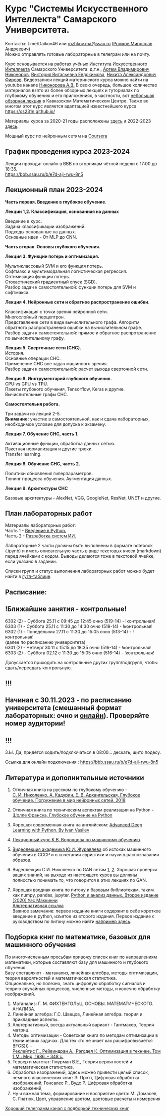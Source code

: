 # Курс "Системы Искусственного Интеллекта" Самарского Университета. 

Контакты: t.me/Daikon46 или rozhkov.ma@ssau.ru ([Рожков Мирослав Андреевич](https://ssau.ru/staff/375273794-rozhkov-miroslav-andreevich/edu))  
Можно отправлять готовые лабораторные в телеграм или на почту.  

Курс основывается на работах учёных [Института Искусственного Интеллекта](https://ai.ssau.ru/) Самарского Университета: д.т.н., [Артем Владимирович Никоноров](https://ssau.ru/staff/66320001-nikonorov-artem-vladimirovich), [Виктория Витальевна Евдокимова](https://ssau.ru/staff/304968209-evdokimova-viktoriya-vitalevna/edu), [Никита Александрович Фирсов](https://ssau.ru/staff/441332557-firsov-nikita-aleksandrovich/edu). Видеозаписи лекций материнского курса можно найти на youtube канале [Никонорова А.В.](https://www.youtube.com/@artemnikonorov5601)
В свою очередь, большое количество материалов взято из более обзорных лекциях и туториалах по глубокому обучению и его приложениях, в частности, вот [небольшая обзорная лекция](https://youtu.be/Gpq1PFUee88) в Кавказском Математическом Центре. Также во многом этот курс является адаптацией известнейшего курса https://cs231n.github.io/

Материалы курса за 2020-21 годы расположены [здесь](https://github.com/Daikon46/AISys_SamU/tree/main/Presentations/2020-21) и 2022-2023 [здесь](https://github.com/Daikon46/AISys_SamU/tree/main/Presentations/2022-23).  

Мощный курс по нейронным сетям на [Coursera](https://www.coursera.org/specializations/deep-learning)  

## График проведения курса 2023-2024
Лекции проходят онлайн в BBB по вторникам чётной недели с 17:00 до 18:35.  
https://bbb.ssau.ru/b/e7d-aji-rwu-8n5  

## Лекционный план 2023-2024  

**Часть первая. Введение в глубокое обучение.**   
  
**Лекции 1,2. Классификация, основанная на данных**   

Введение в курс.  
Задача классификации изображений.  
Подходы основанные на данных.  
Основные идеи - От MLP до CNN.
  
**Часть вторая. Основы глубокого обучения.**   
  
**Лекция 3. Функции потерь и оптимизация.**  

Мультиклассовый SVM и его функция потерь.  
Софтмакс и мультимодальная логистическая регрессия.  
Оптимизация функции потерь.  
Стохастический градиентный спуск (SGD).  
Разбор задач к самостоятельной: функции потерь для SVM и софтмакса.

**Лекция 4. Нейронные сети и обратное распространение ошибки.**  
 
Классификация с точки зрения нейронной сети.  
Многослойный перцептрон.  
Представление сети в виде вычислительного графа.
Алгоритм обратного распространения ошибки на вычислительном графе.  
Разбор задач к самостоятельной: прямое и обратное распротранение по вычислительному графу.  

**Лекция 5. Сверточные сети (СНС).**  
История.  
Основные операции СНС.  
Применение СНС вне задач машинного зрения.  
Разбор задач к самостоятельной: расчет выхода сверточной сети.   
  
**Лекция 6. Инструментарий глубокого обучения.**  
CPU vs GPU vs TPU.  
Пакеты глубокого обучения, Tensorflow, Keras и другие.  
Вычислительные графы СНС.    

**Самостоятельня работа.**  
  
Три задачи из лекций 2-5.  
**Внимание:** участие в самостоятельной, как и сдача лабораторных, необходимое условие для допуска к экзамену.  

**Лекция 7. Обучение СНС, часть 1.**  

Активационные функции, обработка данных сетью.  
Пакетная нормализация и другие трюки.  
Transfer learning.

**Лекция 8. Обучение СНС, часть 2.**  

Политики обновления гиперпараметров.  
Тюнинг процесса обучения.
Аугментация данных.  

**Лекция 9. Архитектуры СНС**  

Базовые архитектуры - AlexNet, VGG, GoogleNet, ResNet, UNET и другие.  


## План лабораторных работ  

Материалы лабораторных работ:  
Часть 1 - [Введение в Python.](https://github.com/Daikon46/AISys_SamU/blob/main/Labs1-Python/README.md)  
Часть 2 - [Разработка систем ИИ.](https://github.com/Daikon46/AISys_SamU/blob/main/Labs2-DL/README.md)  

Лабораторные 2 части должны быть выполнены в формате notebook (.ipynb) и иметь описательную часть в виде текстовых ячеек (markdown) перед ячейками с кодом. Выводы делаются тоже в текстовой ячейке, если указано в задании.  

Списки групп и статус выполнения лабораторных работ можно будет найти в [гугл-таблице](https://docs.google.com/spreadsheets/d/1R77CN5dvBpbXgZ-iWPGxt1W7K12V8aHv/edit?usp=drive_link&ouid=107640243735509757400&rtpof=true&sd=true).
  
## Расписание:  
## !Ближайшие занятия - контрольные!  
6302 (2) - Суббота 25.11 с 09:45 до 12:45 очно (519-14) - !контрольная!  
6303 (1) - Суббота 25.11 с 11:30 до 14:30 очно (519-14) - !контрольная!  
6302 (1) - Понедельник 27.11 с 11:30 до 15:05 очно (513-14) - !контрольная!  
(далее по расписанию университета)  
6301 (2) - Четверг 30.11 с 15:15 до 18:35 очно (516-14) - !контрольная!  
6303 (2) - Суббота 02.12 с 11:30 до 15:05 очно (516-14) - !контрольная!  

Допускается приходить на контрольные других групп/подгрупп, чтобы сдать/пересдать контрольную. 
  
## !!!  
## Начиная с 30.11.2023 - по расписанию университета (смешанный формат лабораторных: очно и [онлайн](https://bbb.ssau.ru/b/e7d-aji-rwu-8n5)). Проверяйте номер аудитории!  
## !!!  
  
З.Ы. Да, придётся ходить/подключаться в 08:00... дескать, щито подесу. 
  
Ссылка для онлайн подключения : https://bbb.ssau.ru/b/e7d-aji-rwu-8n5

## Литература и дополнительные источники  

1. Отличная книга на русском по глубокому обучению -  
[С. И. Николенко, А. Кадурин, Е. В. Архангельская, Глубокое обучение. Погружение в мир нейронных сетей. 2018](https://www.ozon.ru/context/detail/id/154415719/)  

2. Отличная книга по техническим аспектам реализации на Python -  
[Шолле Франсуа, Глубокое обучение на Python](https://www.ozon.ru/context/detail/id/145615583/)  

3. Хорошая современная книга на английском: [Advanced Deep Learning with Python. By Ivan Vasilev](http://neuralnetworksanddeeplearning.com)

4. [Лекционный курс К.В. Воронцова по машинному обучению](http://www.machinelearning.ru/wiki/index.php?title=%D0%9C%D0%B0%D1%88%D0%B8%D0%BD%D0%BD%D0%BE%D0%B5_%D0%BE%D0%B1%D1%83%D1%87%D0%B5%D0%BD%D0%B8%D0%B5_%28%D0%BA%D1%83%D1%80%D1%81_%D0%BB%D0%B5%D0%BA%D1%86%D0%B8%D0%B9%2C_%D0%9A.%D0%92.%D0%92%D0%BE%D1%80%D0%BE%D0%BD%D1%86%D0%BE%D0%B2%29).  

5. [Видеолекция академика Ю.И. Журавлева](https://www.youtube.com/watch?v=R3CMqrrIWOk) об истоках машинного обучения в СССР и о сочетании эвристики и науки в распознавании образов.  

7. Видеолекции С.И. Николенко по GAN сетям [1](https://www.youtube.com/watch?v=SlJgPIOlpiI), [2](https://www.youtube.com/watch?v=w38m5mTrG_M&t=1147s).
Хорошая проверка ваших знаний, на выходе из настоящего курса вы должны полностью понимать то, что говорится в этих лекциях по GAN.  
  
8. Хорошая вводная книга по питону и базовым библиотекам, таким как numpy, pandas, jupyter.
[Python и анализ данных. Второе издание [2020] Уэс Маккинни](https://www.ozon.ru/product/python-i-analiz-dannyh-vtoroe-izdanie-makkini-ues-285933371)  
[Альтернативная ссылка](https://vk.com/wall-51126445_67509)  
Важное замечание: первое издание книги содержит в себе короткое введение в python, изъятое из второго издания. Первое издание с руководством по питону можно найти [например здесь](https://t.me/physics_lib).  

## Подборка книг по математике, базовых для машинного обучения  
По многочисленным просьбам привожу список книг по направлениям математики, которые составляют базу для машинного и глубокого обучения.  
Базу составляют - матанализ,  линейная алгебра, методы оптимизации, теория вероятностей и математическая статистика.  
Опционально, но полезно, знать цифровую обработку сигналов и теорию случайных процессов, численные методы, и конечно обработку изображений.  

1. Матанализ: Г. М. ФИХТЕНГОЛЬЦ. ОСНОВЫ. МАТЕМАТИЧЕСКОГО. АНАЛИЗА.
2. Линейная алгебра: Г.С. Швецов, Линейная алгебра. теория и прикладные аспекты.
3. Альтернативный, всегда актуальный вариант - Гантмахер, Теория матриц.
4. Методы оптимизации - Советская книга по методам оптимизации в технических задачах. Для тех кто не знает как рашифровывается BFGS))) -  
[Реклейтис Г., Рейвиндран А., Рэгсдел К. Оптимизация в технике. Том 1 М.: Мир, 1986. – 348 с.](https://www.studmed.ru/rekleytis-g-reyvindran-a-regsdel-k-optimizaciya-v-tehnike-tom-1_5d310297b68.html)  
5. Тервер и матстат: Гмурман В.Е., Теория вероятностей и математическая статистика.
6. Обработка изображений, здесь можно привести целый список, немного классических книг: Э. Прэтт, Цифровая обработка изображений; Гонсалес Р., Вудс Р. Цифровая обработка изображений;
7. Ну и важная тема, формирование и восприятие цвета: М. Домасев, С. Гнатюк, Цвет, управление цветом, цветовые расчеты и измерения  


[Хороший телеграмм канал с подборкой технических книг](https://t.me/physics_lib)  



